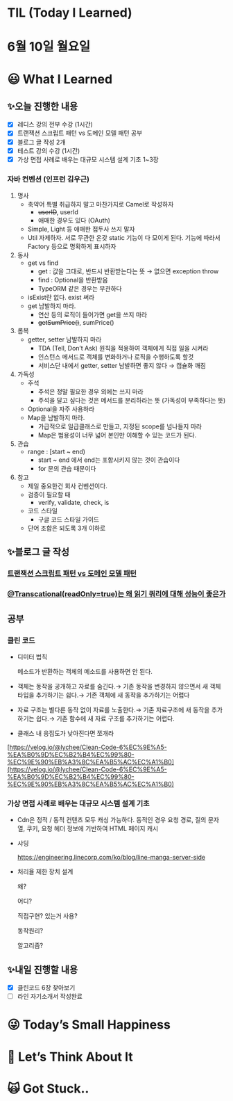 # TIL (Today I Learned)

# 6월 10일 월요일

# 😃 What I Learned

## ✨오늘 진행한 내용

- [x]  레디스 강의 전부 수강 (1시간)
- [x]  트랜잭션 스크립트 패턴 vs 도메인 모델 패턴 공부
- [x]  블로그 글 작성 2개
- [x]  테스트 강의 수강 (1시간)
- [x]  가상 면접 사례로 배우는 대규모 시스템 설계 기초 1~3장

### 자바 컨벤션 (인프런 김우근)

1. 명사
    - 축약어 특별 취급하지 말고 마찬가지로 Camel로 작성하자
        - ~~userID~~, userId
        - 애매한 경우도 있다 (OAuth)
    - Simple, Light 등 애매한 접두사 쓰지 말자
    - Util 자제하자. 서로 무관한 온갖 static 기능이 다 모이게 된다. 기능에 따라서 Factory 등으로 명확하게 표시하자
2. 동사
    - get vs find
        - get : 값을 그대로, 반드시 반환받는다는 뜻 → 없으면 exception throw
        - find : Optional을 반환받음
        - TypeORM 같은 경우는 무관하다
    - isExist란 없다. exist 써라
    - get 남발하지 마라.
        - 연산 등의 로직이 들어가면 get을 쓰지 마라
        - ~~getSumPrice()~~, sumPrice()
3. 롬복
    - getter, setter 남발하지 마라
        - TDA (Tell, Don’t Ask) 원칙을 적용하여 객체에게 직접 일을 시켜라
        - 인스턴스 메서드로 객체를 변화하거나 로직을 수행하도록 할것
        - 서비스단 내에서 getter, setter 남발하면 좋지 않다 → 캡슐화 깨짐
4. 가독성
    - 주석
        - 주석은 정말 필요한 경우 외에는 쓰지 마라
        - 주석을 달고 싶다는 것은 메서드를 분리하라는 뜻 (가독성이 부족하다는 뜻)
    - Optional을 자주 사용하라
    - Map을 남발하지 마라.
        - 가급적으로 일급클래스로 만들고, 지정된 scope를 넘나들지 마라
        - Map은 범용성이 너무 넓어 본인만 이해할 수 있는 코드가 된다.
5. 관습
    - range : [start ~ end)
        - start ~ end 에서 end는 포함시키지 않는 것이 관습이다
        - for 문의 관습 때문이다
6. 참고
    - 제일 중요한건 회사 컨벤션이다.
    - 검증이 필요할 때
        - verify, validate, check, is
    - 코드 스타일
        - 구글 코드 스타일 가이드
    - 단어 조합은 되도록 3개 이하로

## ✨블로그 글 작성

### [**트랜잭션 스크립트 패턴 vs 도메인 모델 패턴**](https://velog.io/@damongsanga/%ED%8A%B8%EB%9E%9C%EC%9E%AD%EC%85%98-%EC%8A%A4%ED%81%AC%EB%A6%BD%ED%8A%B8-%ED%8C%A8%ED%84%B4-vs-%EB%8F%84%EB%A9%94%EC%9D%B8-%EB%AA%A8%EB%8D%B8-%ED%8C%A8%ED%84%B4)

### [**@Transcational(readOnly=true)는 왜 읽기 쿼리에 대해 성능이 좋은가**](https://velog.io/@damongsanga/TranscationalreadOnlytrue%EB%8A%94-%EC%99%9C-%EC%9D%BD%EA%B8%B0-%EC%BF%BC%EB%A6%AC%EC%97%90-%EB%8C%80%ED%95%B4-%EC%84%B1%EB%8A%A5%EC%9D%B4-%EC%A2%8B%EC%9D%80%EA%B0%80)

## 공부

### 클린 코드

- 디미터 법칙
    
    메소드가 반환하는 객체의 메소드를 사용하면 안 된다.
    
- 객체는 동작을 공개하고 자료를 숨긴다.→ 기존 동작을 변경하지 않으면서 새 객체 타입을 추가하기는 쉽다.→ 기존 객체에 새 동작을 추가하기는 어렵다
- 자료 구조는 별다른 동작 없이 자료를 노출한다.→ 기존 자료구조에 새 동작을 추가하기는 쉽다.→ 기존 함수에 새 자료 구조를 추가하기는 어렵다.
- 클래스 내 응집도가 낮아진다면 쪼개라

[https://velog.io/@lychee/Clean-Code-6%EC%9E%A5-%EA%B0%9D%EC%B2%B4%EC%99%80-%EC%9E%90%EB%A3%8C%EA%B5%AC%EC%A1%B0](https://velog.io/@lychee/Clean-Code-6%EC%9E%A5-%EA%B0%9D%EC%B2%B4%EC%99%80-%EC%9E%90%EB%A3%8C%EA%B5%AC%EC%A1%B0)

### 가상 면접 사례로 배우는 대규모 시스템 설계 기초

- Cdn은 정적 / 동적 컨텐츠 모두 캐싱 가능하다. 동적인 경우 요청 경로, 질의 문자열, 쿠키, 요청 헤더 정보에 기반하여 HTML 페이지 캐시

- 샤딩
    
    https://engineering.linecorp.com/ko/blog/line-manga-server-side
    

- 처리율 제한 장치 설계
    
    왜?
    
    어디?
    
    직접구현? 있는거 사용?
    
    동작원리?
    
    알고리즘?
    

## ✨내일 진행할 내용

- [x]  클린코드 6장 찾아보기
- [ ]  라인 자기소개서 작성완료

# 😜 Today’s Small Happiness

# 🧐 Let’s Think About It

# 🙀 Got Stuck..